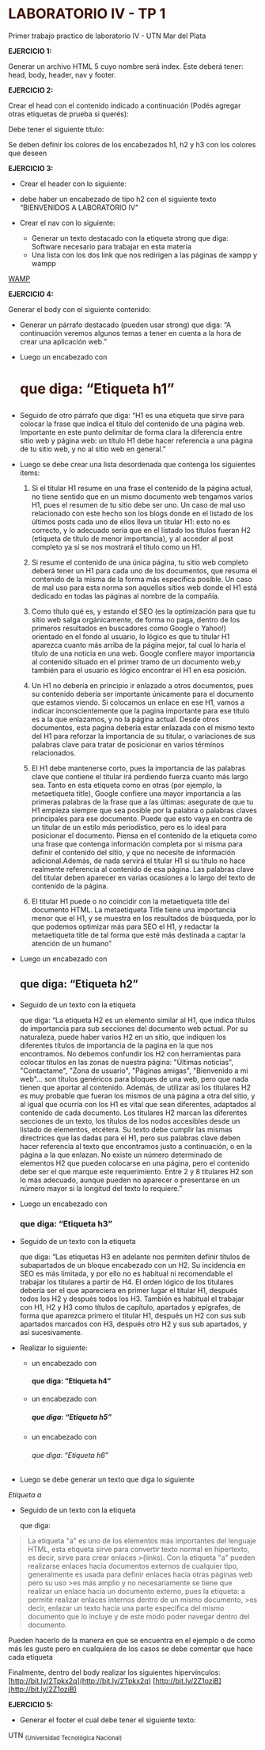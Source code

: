 # LABORATORIO IV - TP 1

Primer trabajo practico de laboratorio IV - UTN Mar del Plata

**EJERCICIO 1:** 

Generar un archivo HTML 5 cuyo nombre será index.
Este deberá tener: head, body, header, nav y footer.


**EJERCICIO 2:**

Crear el head con el contenido indicado a continuación (Podés agregar otras etiquetas de prueba si querés):

Debe tener el siguiente título:

   <title>
       LABORATORIO IV 2019
   </title>

Se deben definir los colores de los encabezados h1, h2 y h3 con los colores que deseen
   <style>
       h1 {
           color: rgb(59, 18, 3)
       }

   </style>
   
**EJERCICIO 3:**

-	Crear el header con lo siguiente:
  - debe haber un encabezado de tipo h2 con el siguiente texto “BIENVENIDOS A LABORATORIO IV”

- Crear el nav con lo siguiente:
  - Generar un texto destacado con la etiqueta strong que diga: Software necesario para trabajar en esta materia
  - Una lista  con los dos link que nos redirigen a las páginas de xampp y wampp

<a href="http://www.wampserver.com/en/"> WAMP</a>

**EJERCICIO 4:**

Generar el body con el siguiente contenido:

- Generar un párrafo destacado (pueden usar strong) que diga:
“A continuación veremos algunos temas a tener en cuenta a la hora de crear una aplicación web.”

- Luego un encabezado con <h1> que diga: 
“Etiqueta h1”

- Seguido de otro párrafo que diga: 
“H1 es una etiqueta que sirve para colocar la frase que indica el título del contenido de una página web. Importante en este punto delimitar de forma clara la diferencia entre sitio web y página web: un título H1 debe hacer referencia a una página de tu sitio web, y no al sitio web en general.”

- Luego se debe crear una lista desordenada que contenga los siguientes ítems:
  1.  Si el titular H1 resume en una frase el contenido de la página actual, no tiene sentido que en un mismo documento web tengamos varios H1, pues el resumen de tu sitio debe ser uno. Un caso de mal uso relacionado con este hecho son los blogs donde en el listado de los últimos posts cada uno de ellos lleva un titular H1: esto no es correcto, y lo adecuado sería que en el listado los títulos fueran H2 (etiqueta de título de menor importancia), y al acceder al post completo ya sí se nos mostrará el título como un H1.

  2.	Si resume el contenido de una única página, tu sitio web completo deberá tener un H1 para cada uno de los documentos, que resuma el contenido de la misma de la forma más específica posible. Un caso de mal uso para esta norma son aquellos sitios web donde el H1 está dedicado en todas las páginas al nombre de la compañía.

  3.	Como título qué es, y estando el SEO (es la optimización para que tu sitio web salga orgánicamente, de forma no paga, dentro de los primeros resultados en buscadores como Google o Yahoo!) orientado en el fondo al usuario, lo lógico es que tu titular H1 aparezca cuanto más arriba de la página mejor, tal cual lo haría el título de una noticia en una web. Google confiere mayor importancia al contenido situado en el primer tramo de un documento web,y también para el usuario es  lógico encontrar el H1 en esa posición.

  4.	Un H1 no debería en principio ir enlazado a otros documentos, pues su contenido debería ser  importante únicamente para el documento que estamos viendo. Si colocamos un enlace en ese H1, vamos a indicar inconscientemente que la pagina importante para ese titulo es a la que enlazamos, y no la página actual. Desde otros documentos, esta pagina deberia estar enlazada con el mismo texto del H1 para reforzar la importancia de su titular, o variaciones de sus palabras clave para tratar de posicionar en varios términos relacionados.

  5.	El H1 debe mantenerse corto, pues la importancia de las palabras clave que contiene el titular irá perdiendo fuerza cuanto más largo sea. Tanto en esta etiqueta como en otras (por ejemplo, la metaetiqueta title), Google confiere una mayor importancia a las primeras palabras de la frase que a las últimas: asegurate de que tu H1 empieza siempre que sea posible por la palabra o palabras claves principales para ese documento. Puede que esto vaya en contra de un titular de un estilo más periodístico, pero es lo ideal para posicionar el documento. Piensa en el contenido de la etiqueta como una frase que contenga información completa por si misma para definir el contenido del sitio, y que no necesite de información adicional.Además, de nada servirá el titular H1 si su título no hace realmente referencia al contenido de esa página. Las palabras clave del titular deben aparecer en varias ocasiones a lo largo del texto de contenido de la página.

  6.	El titular H1 puede o no coincidir con la metaetiqueta title del documento HTML. La metaetiqueta Title tiene una importancia menor que el H1, y se muestra en los resultados de búsqueda, por lo que podemos optimizar más para SEO el H1, y redactar la metaetiqueta title de tal forma que esté más destinada a captar la atención de un humano”

- Luego un encabezado con <h2> que diga:
“Etiqueta h2”

- Seguido de un texto con la etiqueta <p> que diga:
“La etiqueta H2 es un elemento similar al H1, que indica títulos de importancia para sub secciones del documento web actual. Por su naturaleza, puede haber varios H2 en un sitio, que indiquen los diferentes títulos de importancia de la pagina en la que nos encontramos. No debemos confundir los H2 con herramientas para colocar títulos en las zonas de nuestra página: "Últimas noticias", "Contactame",   "Zona de usuario", "Páginas amigas", "Bienvenido a mi web"… son títulos genéricos para bloques de una  web, pero que nada tienen que aportar al contenido. Además, de utilizar así los titulares H2 es muy   probable que fueran los mismos de una página a otra del sitio, y al igual que ocurría con los H1 es vital que sean diferentes, adaptados al contenido de cada documento. Los titulares H2 marcan las  diferentes secciones de un texto, los títulos de los nodos accesibles desde un listado de elementos,   etcétera. Su texto debe cumplir las mismas directrices que las dadas para el H1, pero sus palabras clave deben hacer referencia al texto que encontramos justo a continuación, o en la página a la que enlazan.  No existe un número determinado de elementos H2 que pueden colocarse en una página, pero el contenido  debe ser el que marque este requerimiento. Entre 2 y 8 titulares H2 son lo más adecuado, aunque pueden no aparecer o presentarse en un número mayor si la longitud del texto lo requiere.”

- Luego un encabezado con <h3> que diga:
“Etiqueta h3”

- Seguido de un texto con la etiqueta <p> que diga:
“Las etiquetas H3 en adelante nos permiten definir títulos de subapartados de un bloque encabezado con un H2. Su incidencia en SEO es más limitada, y por ello no es habitual ni recomendable el trabajar los  titulares a partir de H4. El orden lógico de los titulares debería ser el que apareciera en primer lugar  el titular H1, después todos los H2 y después todos los H3. También es habitual el trabajar con H1, H2 y  H3 como títulos de capítulo, apartados y epígrafes, de forma que aparezca primero el titular H1, después  un H2 con sus sub apartados marcados con H3, después otro H2 y sus sub apartados, y así sucesivamente.

- Realizar lo siguiente:
  - un encabezado con <h4> que diga: “Etiqueta h4”
  - un encabezado con <h5> que diga: “Etiqueta h5”
  - un encabezado con <h6> que diga: “Etiqueta h6”

- Luego se debe generar un texto que diga lo siguiente

<em> Etiqueta a </em>

- Seguido de un texto con la etiqueta <p> que diga:

>La etiqueta "a" es uno de los elementos más importantes del lenguaje HTML, esta etiqueta sirve para convertir texto normal en hipertexto, es decir, sirve para crear enlaces >(links). Con la etiqueta "a" pueden realizarse enlaces hacia documentos externos de cualquier tipo, generalmente es usada para definir enlaces hacia otras páginas web pero su uso >es más amplio y no necesariamente se tiene que realizar un enlace hacia un documento externo, pues la etiqueta: a permite realizar enlaces internos dentro de un mismo documento, >es decir, enlazar un texto hacia una parte especifica del mismo documento que lo incluye y de este modo poder navegar dentro del documento.

Pueden hacerlo de la manera en que se encuentra en el ejemplo o de como más les guste pero en cualquiera de los casos se debe comentar que hace cada etiqueta

Finalmente, dentro del body realizar los siguientes hipervínculos:
[http://bit.ly/2Tpkx2q](http://bit.ly/2Tpkx2q)
[http://bit.ly/2Z1oziB](http://bit.ly/2Z1oziB)

**EJERCICIO 5:**
	
- Generar el footer el cual debe tener el siguiente texto:

UTN <sub>(Universidad Tecnológica Nacional)</sub>


